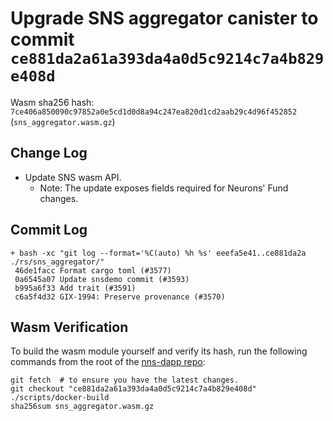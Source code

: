 # Upgrade SNS aggregator canister to commit `ce881da2a61a393da4a0d5c9214c7a4b829e408d`
Wasm sha256 hash: `7ce406a850090c97852a0e5cd1d0d8a94c247ea820d1cd2aab29c4d96f452852` (`sns_aggregator.wasm.gz`)

## Change Log

* Update SNS wasm API.
  * Note: The update exposes fields required for Neurons' Fund changes.

## Commit Log

```
+ bash -xc "git log --format='%C(auto) %h %s' eeefa5e41..ce881da2a ./rs/sns_aggregator/"
 46de1facc Format cargo toml (#3577)
 0a6545a07 Update snsdemo commit (#3593)
 b995a6f33 Add trait (#3591)
 c6a5f4d32 GIX-1994: Preserve provenance (#3570)
```

## Wasm Verification

To build the wasm module yourself and verify its hash, run the following commands from the root of the [nns-dapp repo](https://github.com/dfinity/nns-dapp):

```
git fetch  # to ensure you have the latest changes.
git checkout "ce881da2a61a393da4a0d5c9214c7a4b829e408d"
./scripts/docker-build
sha256sum sns_aggregator.wasm.gz
```
